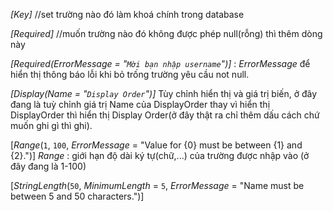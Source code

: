 _[Key]_ //set trường nào đó làm khoá chính trong database

_[Required]_ //muốn trường nào đó không được phép null(rỗng) thì thêm dòng này

_[Required(ErrorMessage = "`Mời bạn nhập username`")]_ :
_ErrorMessage_ để hiển thị thông báo lỗi khi bỏ trống trường yêu cầu not null.

_[Display(Name = "`Display Order`")]_ Tùy chỉnh hiển thị và giá trị biến, ở đây đang là tuỳ chỉnh giá trị Name của DisplayOrder thay vì hiển thị DisplayOrder thì hiển thị Display Order(ở đây thật ra chỉ thêm dấu cách chứ muốn ghi gì thì ghi).

[_Range_(`1`, `100`, 
        _ErrorMessage_ = "Value for {0} must be between {1} and {2}.")]
_Range_ : giới hạn độ dài ký tự(chữ,...) của trường được nhập vào (ở đây đang là 1-100)

[_StringLength_(`50`, _MinimumLength_ = `5`, _ErrorMessage_ = "Name must be between 5 and 50 characters.")]
